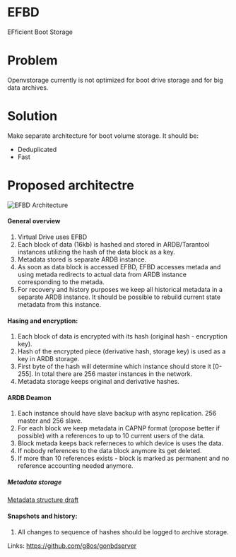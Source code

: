 # EFBD
EFficient Boot Storage

# Problem
Openvstorage currently is not optimized for boot drive storage and for big data archives. 

# Solution

Make separate architecture for boot volume storage.
It should be:
* Deduplicated
* Fast 

# Proposed architectre

![EFBD Architecture](https://docs.google.com/drawings/d/1XH0dqAPFfoNBUaA4A4Si7HnhFU_0xP0wFrJFvWig5iI/pub?w=1149&h=634 "EFBD Architecture")

#### General overview
1. Virtual Drive uses EFBD
2. Each block of data (16kb) is hashed and stored in ARDB/Tarantool instances utilizing the hash of the data block as a key.
3. Metadata stored is separate ARDB instance.
4. As soon as data block is accessed EFBD, EFBD accesses metada and using metada redirects to actual data from ARDB instance corresponding to the metada.
5. For recovery and history purposes we keep all historical metadata in a separate ARDB instance. It should be possible to rebuild current state metadata from this instance. 

#### Hasing and encryption:

1. Each block of data is encrypted with its hash (original hash - encryption key).
2. Hash of the encrypted piece (derivative hash, storage key) is used as a key in ARDB storage.
3. First byte of the hash will determine which instance should store it [0-255]. In total there are 256 master instances in the network.
4. Metadata storage keeps original and derivative hashes. 

#### ARDB Deamon
1. Each instance should have slave backup with async replication. 256 master and 256 slave.
2. For each block we keep metadata in CAPNP format (propose better if possible) with a references to up to 10 current users of the data.
3. Block metada keeps back referneces to which device is uses the data.
4. If nobody references to the data block anymore its get deleted.
5. If more than 10 references exists - block is marked as permanent and no reference accounting needed anymore.

##### Metadata storage 
[Metadata structure draft](https://docs.google.com/a/greenitglobe.com/spreadsheets/d/13MmEJ0OPdlovPn54ZJ-vLDtlGKYWw9EmkhST5GY0Wtc/edit?usp=sharing)

#### Snapshots and history: 
1. All changes to sequence of hashes should be logged to archive storage.

Links:
https://github.com/g8os/gonbdserver
